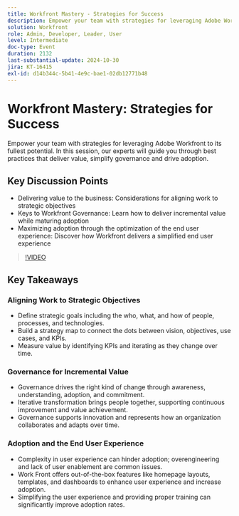 ```yaml
---
title: Workfront Mastery - Strategies for Success
description: Empower your team with strategies for leveraging Adobe Workfront to its fullest potential. In this session, our experts will guide you through best practices that deliver value, simplify governance and drive adoption.Key Discussion Points:Delivering value to the business - Considerations for aligning work to strategic objectivesKeys to Workfront Governance - Learn how to deliver incremental value while maturing adoptionMaximizing adoption through the optimization of the end user experience - Discover how Workfront delivers a simplified end user experience
solution: Workfront
role: Admin, Developer, Leader, User
level: Intermediate
doc-type: Event
duration: 2132
last-substantial-update: 2024-10-30
jira: KT-16415
exl-id: d14b344c-5b41-4e9c-bae1-02db12771b48
---
```

# Workfront Mastery: Strategies for Success

Empower your team with strategies for leveraging Adobe Workfront to its fullest potential. In this session, our experts will guide you through best practices that deliver value, simplify governance and drive adoption.

## Key Discussion Points

* Delivering value to the business: Considerations for aligning work to strategic objectives
* Keys to Workfront Governance: Learn how to deliver incremental value while maturing adoption
* Maximizing adoption through the optimization of the end user experience: Discover how Workfront delivers a simplified end user experience

>[!VIDEO](https://video.tv.adobe.com/v/3435746/?learn=on)

## Key Takeaways

### Aligning Work to Strategic Objectives

* Define strategic goals including the who, what, and how of people, processes, and technologies.
* Build a strategy map to connect the dots between vision, objectives, use cases, and KPIs.
* Measure value by identifying KPIs and iterating as they change over time.

### Governance for Incremental Value

* Governance drives the right kind of change through awareness, understanding, adoption, and commitment.
* Iterative transformation brings people together, supporting continuous improvement and value achievement.
* Governance supports innovation and represents how an organization collaborates and adapts over time.

### Adoption and the End User Experience

* Complexity in user experience can hinder adoption; overengineering and lack of user enablement are common issues.
* Work Front offers out-of-the-box features like homepage layouts, templates, and dashboards to enhance user experience and increase adoption.
* Simplifying the user experience and providing proper training can significantly improve adoption rates.
